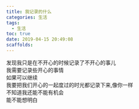 ```yaml
---
title: 我记录的什么
categories: 生活
tags:
  - 生活
toc: true
date: 2019-04-15 20:49:08
scaffolds:
---
```

发现我只是在不开心的时候记录了不开心的事儿  
我需要记录些开心的事情  
如果可以继续  
我要把我们开心的一起度过的时光都记录下来,像你一样    
不知道我还能不能有机会  
能不能想明白  